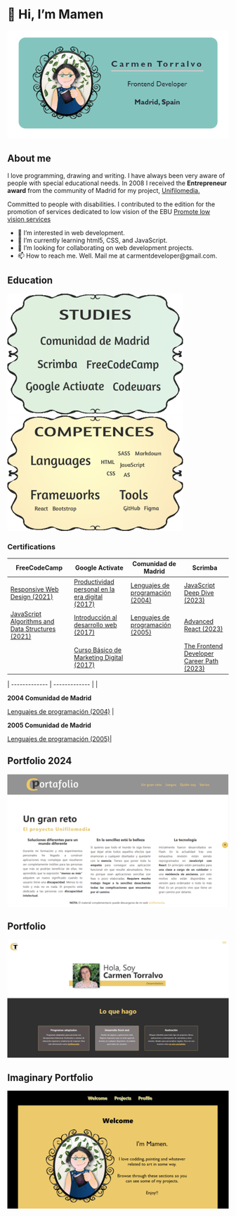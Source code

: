 
# 👋 Hi, I’m Mamen
<p align="center"><img src="BUSINESS-CARD.PNG"></p>

## About me 
<p>I love programming, drawing and writing. I have always been very aware of people with special educational needs. In 2008 I received the <strong>Entrepreneur award</strong> from the community of Madrid for my project, <a href="https://www.unifilomedia.net" target="_blank">Unifilomedia.</a></p>
<p>Committed to people with disabilities. I contributed to the edition for the promotion of services dedicated to low vision of the EBU <a href="https://www.youtube.com/watch?v=NgXyK9dwrkc!" target="_blank">Promote low vision services</a></p>

<ul>
  <li> 👀 I’m interested in web development.</li>
  <li> 🌱 I’m currently learning html5, CSS, and JavaScript.</li>
  <li> 💞️ I’m looking for collaborating on web development projects.</li>
  <li> 📫 How to reach me. Well. Mail me at carmentdeveloper@gmail.com.</li>
 </ul>

<!---
Amapola-Negra/Amapola-Negra is a ✨ special ✨ repository because its `README.md` (this file) appears on your GitHub profile.
You can click the Preview link to take a look at your changes.
--->
## Education
<p float="left">
<img src="ESTUDIOS.png" width="400px">
<span>&nbsp;&nbsp;&nbsp;&nbsp;&nbsp;&nbsp;&nbsp;&nbsp;&nbsp;</span>
<img src="COMPETENCIAS.png" width="400px"> 
</p>


### Certifications


| FreeCodeCamp | Google Activate |Comunidad de Madrid|Scrimba
| ------------- | ------------- |------------- | ------------- |
| <a href="https://www.freecodecamp.org/certification/fcc6967a336-8a89-485b-b015-6105aa2dbfb7/responsive-web-design" target="_blank" text-align="center">Responsive Web Design (2021)</a>|<a href="Certifications/Curso de Productividad Personal en la Era Digital - certificado.pdf">Productividad personal en la era digital (2017)</a>|<a href="Certifications/LENGUAJE-PROGRAMACIÓN-2004.pdf" target="_blank">Lenguajes de programación (2004)</a>|<a href="https://scrimba.com/certificate/u4P49NAY/gjavascript" target="_blank">JavaScript Deep Dive (2023)</a>|
| <a href="https://www.freecodecamp.org/certification/fcc6967a336-8a89-485b-b015-6105aa2dbfb7/javascript-algorithms-and-data-structures">JavaScript Algorithms and Data Structures (2021)</a>|<a href="Certifications/Curso de Introducción al Desarrollo Web_ HTML y CSS (1_2).pdf" target="_blank">Introducción al desarrollo web (2017)</a>|<a href="Certifications/LENGUAJES-PROGRAMACIÓN-2005.pdf">Lenguajes de programación (2005)</a>|<a href="https://scrimba.com/certificate/u4P49NAY/greact" target="_blank">Advanced React (2023)</a>|
|| <a href="Certifications/DIPLOMA MÁRKETING DIGITAL.pdf" target="_blank">Curso Básico de Marketing Digital (2017)</a>||<a href="https://scrimba.com/certificate/u4P49NAY/gfrontend" target="_blank">The Frontend Developer Career Path (2023)</a>|

| ------------- | ------------- |
|<p><strong>2004 Comunidad de Madrid</strong> </p> <a href="Certifications/LENGUAJE-PROGRAMACIÓN-2004.pdf" target="_blank">Lenguajes de programación (2004)</a> | <p><strong>2005 Comunidad de Madrid </strong> </p><a href="Certifications/LENGUAJES-PROGRAMACIÓN-2005.pdf">Lenguajes de programación (2005)</a>|

## Portfolio 2024
<p align="center"><a href="https://nuevo-portafolio.netlify.app/"><img src="NUEVO-PORTFOLIO.PNG"></a></p>

## Portfolio
<p align="center"><a href="https://amapola-negra.github.io/MamenPortafolio-repo/#home"><img src="MAMEN-PORTFOLIO.PNG"></a></p>

## Imaginary Portfolio
<p align="center"><a href="https://amapola-negra.github.io/Portfolio/#profile"><img src="PARA-PORTFOLIO.PNG"></a></p>



